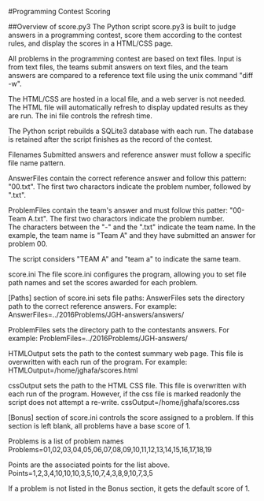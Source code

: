 #Programming Contest Scoring

##Overview of score.py3
The Python script score.py3 is built to judge answers in a programming contest, score them according to the contest rules, and display the scores in a HTML/CSS page.

All problems in the programming contest are based on text files.  Input is from text files, the teams submit answers on text files, and the team answers are compared to a reference text file using the unix command "diff -w".  

The HTML/CSS are hosted in a local file, and a web server is not needed.  The HTML file will automatically refresh to display updated results as they are run.  The ini file controls the refresh time.

The Python script rebuilds a SQLite3 database with each run.  The database is retained after the script finishes as the record of the contest.


Filenames
Submitted answers and reference answer must follow a specific file name pattern.

AnswerFiles contain the correct reference answer and follow this pattern:  "00.txt".
The first two charactors indicate the problem number, followed by ".txt".

ProblemFiles contain the team's answer and must follow this patter: "00-Team A.txt".
The first two charactors indicate the problem number.  
The characters between the "-" and the ".txt" indicate the team name.
In the example, the team name is "Team A" and they have submitted an answer for problem 00.  

The script considers "TEAM A" and "team a" to indicate the same team.


score.ini
The file score.ini configures the program, allowing you to set file path names and set the scores awarded for each problem.


[Paths] section of score.ini sets file paths:
AnswerFiles sets the directory path to the correct reference answers.  For example:
AnswerFiles=../2016Problems/JGH-answers/answers/

ProblemFiles sets the directory path to the contestants answers.  For example:
ProblemFiles=../2016Problems/JGH-answers/

HTMLOutput sets the path to the contest summary web page.  This file is overwritten with each run of the program.  For example:
HTMLOutput=/home/jghafa/scores.html

cssOutput sets the path to the HTML CSS file.  This file is overwritten with each run of the program.  However, if the css file is marked readonly the script does not attempt a re-write.
cssOutput=/home/jghafa/scores.css


[Bonus] section of score.ini controls the score assigned to a problem.
If this section is left blank, all problems have a base score of 1.

Problems is a list of problem names
Problems=01,02,03,04,05,06,07,08,09,10,11,12,13,14,15,16,17,18,19

Points are the associated points for the list above.
Points=1,2,3,4,10,10,10,3,5,10,7,4,3,8,9,10,7,3,5

If a problem is not listed in the Bonus section, it gets the default score of 1.



